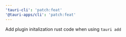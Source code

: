 ```yaml
---
'tauri-cli': 'patch:feat'
'@tauri-apps/cli': 'patch:feat'
---
```


Add plugin initalization rust code when using `tauri add`
